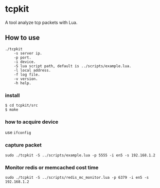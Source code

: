 # tcpkit
A tool analyze tcp packets with Lua.

## How to use

```
./tcpkit
    -s server ip.
    -p port.
    -i device.
    -S lua script path, default is ../scripts/example.lua.
    -l local address.
    -f log file.
    -v version.
    -h help.
```

### install 

```shell
$ cd tcpkit/src
$ make
```

### how to acquire device

use `ifconfig`

### capture packet

```
sudo ./tcpkit -S ../scripts/example.lua -p 5555 -i en5 -s 192.168.1.2
```

### Monitor redis or memcached cost time 

```
sudo ./tcpkit -S ../scripts/redis_mc_monitor.lua -p 6379 -i en5 -s 192.168.1.2
```
